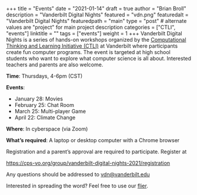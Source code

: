 +++
title = "Events"
date = "2021-01-14"
draft = true
author = "Brian Broll"
description = "Vanderbilt Digital Nights"
featured = "vdn.png"
featuredalt = "Vanderbilt Digital Nights"
featuredpath = "main"
type = "post" # alternate values are "project" for main project description
categories = ["CTLI", "events"]
linktitle = ""
tags = ["events"]
weight = 1
+++
Vanderbilt Digital Nights is a series of hands-on workshops organized by the [Computational Thinking and Learning Initiative (CTLI)](http://ctli.vanderbilt.edu) at Vanderbilt where participants create fun computer programs. The event is targeted at high school students who want to explore what computer science is all about. Interested teachers and parents are also welcome.

**Time**:    Thursdays, 4-6pm (CST)

**Events**:
- January 28: Movies
- February 25: Chat Room
- March 25: Multi-player Game
- April 22: Climate Change

**Where**:   In cyberspace (via Zoom)

**What’s required**:  A laptop or desktop computer with a Chrome browser

Registration and a parent’s approval are required to participate. Register at
 
https://cps-vo.org/group/vanderbilt-digital-nights-2021/registration
 
Any questions should be addressed to vdn@vanderbilt.edu

Interested in spreading the word? Feel free to use our [flier](/pdf/VDNFlier_2021.pdf).
